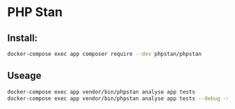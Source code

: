 # PHP Stan
## Install:
```bash
docker-compose exec app composer require --dev phpstan/phpstan
```
## Useage
```bash
docker-compose exec app vendor/bin/phpstan analyse app tests
docker-compose exec app vendor/bin/phpstan analyse app tests --debug -vvv
```
